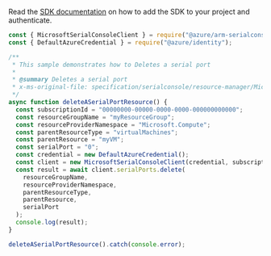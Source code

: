 Read the [SDK documentation](https://github.com/Azure/azure-sdk-for-js/blob/%40azure%2Farm-serialconsole_2.0.1/sdk/serialconsole/arm-serialconsole/README.md) on how to add the SDK to your project and authenticate.

```javascript
const { MicrosoftSerialConsoleClient } = require("@azure/arm-serialconsole");
const { DefaultAzureCredential } = require("@azure/identity");

/**
 * This sample demonstrates how to Deletes a serial port
 *
 * @summary Deletes a serial port
 * x-ms-original-file: specification/serialconsole/resource-manager/Microsoft.SerialConsole/stable/2018-05-01/examples/DeleteSerialPort.json
 */
async function deleteASerialPortResource() {
  const subscriptionId = "00000000-00000-0000-0000-000000000000";
  const resourceGroupName = "myResourceGroup";
  const resourceProviderNamespace = "Microsoft.Compute";
  const parentResourceType = "virtualMachines";
  const parentResource = "myVM";
  const serialPort = "0";
  const credential = new DefaultAzureCredential();
  const client = new MicrosoftSerialConsoleClient(credential, subscriptionId);
  const result = await client.serialPorts.delete(
    resourceGroupName,
    resourceProviderNamespace,
    parentResourceType,
    parentResource,
    serialPort
  );
  console.log(result);
}

deleteASerialPortResource().catch(console.error);
```
